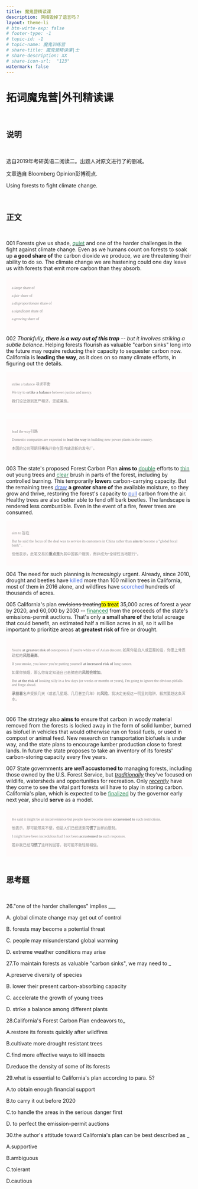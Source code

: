 ```yaml
---
title: 魔鬼营精读课
description: 网络毁掉了语言吗？
layout: theme-li
# btn-wirte-exp: false
# footer-type: -1
# topic-id: -1
# topic-name: 魔鬼训练营
# share-title: 魔鬼营精读课|士
# share-description: XX
# share-icon-url:  "123"
watermark: false
---
```


<h1><b>拓词魔鬼营</b>|外刊精读课</h1>
<!-- <img src="./asset/eco1212/bloomberg.png" alt="全球榜单"> -->
<!-- <div style="font-size:10px;font-family:courier;color:black"> -->

<br>
<h2>说明</h2>
<br>

选自2019年考研英语二阅读二。出题人对原文进行了的删减。

文章选自 Bloomberg Opinion彭博观点. 

Using forests to fight climate change. 

<br>
<h2>正文</h2>
<br>

001 Forests give us shade, <u><font color="seagreen">quiet</font></u> and one of the harder challenges in the fight against climate change. Even as we humans count on forests to soak up <b>a good share of</b> the carbon dioxide we produce, we are threatening their ability to do so. The climate change we are hastening could one day leave us with forests that emit more carbon than they absorb.

<div style="text-align:left; background: snow;padding:15px;color:#888888;font-family:verdana; font-size:10px; border: 1px lightgrey">

a <i>large</i> share of 

a <i>fair</i> share of 

a <i>disproportionate</i> share of 

a <i>significant</i> share of 

a <i>growing</i> share of 

</div>


002 <i>Thankfully, <b>there is a way out of this trap</b> -- but it involves striking a subtle balance</i>. Helping forests flourish as valuable "carbon sinks" long into the future may require reducing their capacity to sequester carbon now. California is <b>leading the way</b>, as it does on so many climate efforts, in figuring out the details.
<div style="text-align:left; background: snow;padding:15px;color:#888888;font-family:verdana; font-size:10px; border: 1px lightgrey">

strike a balance 寻求平衡

We try to <b>srtike a balance</b> between justice and mercy. 

我们设法做到宽严相济，恩威兼施。

</div>
<br>
<div style="text-align:left; background: snow;padding:15px;color:#888888;font-family:verdana; font-size:10px; border: 1px lightgrey">

lead the way引路


Domestic companies are expected to <b>lead the way</b> in building new power plants in the country.

本国的公司预期将<b>率先</b>开始在国内建造新的发电厂。

</div>


003 The state's proposed Forest Carbon Plan <b>aims to</b> <u><font color="seagreen"> double</font></u> efforts to <u><font color="seagreen"> thin</font></u> out young trees and <u><font color="seagreen"> clear</font></u> brush in parts of the forest, including by controlled burning. This temporarily <b>lower</b>s carbon-carrying capacity. But the remaining trees <u><font color="royalblue">draw</font></u> <b>a greater share of</b> the available moisture, so they grow and thrive, restoring the forest's capacity to <u><font color="royalblue"> pull</font></u> carbon from the air. Healthy trees are also better able to fend off bark beetles. The landscape is rendered less combustible. Even in the event of a fire, fewer trees are consumed.

<div style="text-align:left; background: snow;padding:15px;color:#888888;font-family:verdana; font-size:10px; border: 1px lightgrey">

aim to 旨在

But he said the focus of the deal was to service its customers in China rather than <b>aim to</b> become a "global local bank" .

但他表示，此笔交易的<b>重点是</b>为其中国客户服务，而非成为“全球性当地银行”。

</div>

004 The need for such planning is <i>increasingly</i> urgent. Already, since 2010, drought and beetles have <font color="royalblue">killed</font> more than 100 million trees in California, most of them in 2016 alone, and wildfires have <font color="royalblue">scorched</font> hundreds of thousands of acres.

005 California's plan <s>envisions treating</s><mark>to treat</mark> 35,000 acres of forest a year by 2020, and 60,000 by 2030 -- <font color="seagreen"><u>financed</u></font> from the proceeds of the state's emissions-permit auctions. That's only <b>a small share of</b> the total acreage that could benefit, an estimated half a million acres in all, so it will be important to prioritize areas <b>at greatest risk of</b> fire or drought.

<div style="text-align:left; background: snow;padding:15px;color:#888888;font-family:verdana; font-size:10px; border: 1px lightgrey">

You're <b>at greatest risk of</b> osteoporosis if you're white or of Asian descent.
如果你是白人或亚裔的话，你患上骨质疏松的<b>风险最高</b>。


If you smoke, you know you're putting yourself <b>at increased risk of</b> lung cancer.

如果你抽烟，那么你肯定知道自己患肺癌的<b>风险会增加</b>。

But <b>at the risk of</b> looking silly in a few days (or weeks or months or years), I'm going to ignore the obvious pitfalls and forge ahead.

<b>承担着</b>名声受损几天（或者几星期、几月甚至几年）的<b>风险</b>，我决定无视这一明显的陷阱，毅然要趟这条浑水。

</div>

006 The strategy also <b>aims to</b> ensure that carbon in woody material removed from the forests is locked away in the form of solid lumber, burned as biofuel in vehicles that would otherwise run on fossil fuels, or used in compost or animal feed. New research on transportation biofuels is under way, and the state plans to encourage lumber production close to forest lands. In future the state proposes to take an inventory of its forests' carbon-storing capacity every five years.

007 State governments <b>are <i>well</i> accustomed to</b> managing forests, including those owned by the U.S. Forest Service, but <i><u>traditionally</u></i> they've focused on wildlife, watersheds and opportunities for recreation. Only  <i><u>recently</u></i>  have they come to see the vital part forests will have to play in storing carbon. California's plan, which is expected to be <font color="seagreen"><u>finalized</u></font> by the governor early next year, should <b>serve</b> as a model.

<div style="text-align:left; background: snow;padding:15px;color:#888888;font-family:verdana; font-size:10px; border: 1px lightgrey">

He said it might be an inconvenience but people have become more <b>accustomed to</b> such restrictions.

他表示，那可能带来不便，但是人们已经逐渐<b>习惯了</b>这样的限制。

I might have been incredulous had I not been <b>accustomed to</b> such responses.

若非我已经<b>习惯了</b>这样的回答，我可能不敢轻易相信。

</div>

<br>
<h2>思考题</h2>
<br>

26."one of the harder challenges" implies ___

A. global climate change may get out of control

B. forests may become a potential threat

C. people may misunderstand global warming

D. extreme weather conditions may arise

27.To maintain forests as valuable "carbon sinks", we may need to _

A.preserve diversity of species

B. lower their present carbon-absorbing capacity

C. accelerate the growth of young trees

D. strike a balance among different plants

28.California's Forest Carbon Plan endeavors to_

A.restore its forests quickly after wildfires

B.cultivate more drought resistant trees

C.find more effective ways to kill insects

D.reduce the density of some of its forests

29.what is essential to California's plan according to para. 5?

A.to obtain enough financial support

B.to carry it out before 2020

C.to handle the areas in the serious danger first

D. to perfect the emission-permit auctions

30.the author's attitude toward California's plan can be best described as _

A.supportive

B.ambiguous

C.tolerant

D.cautious​​​​

</div>
